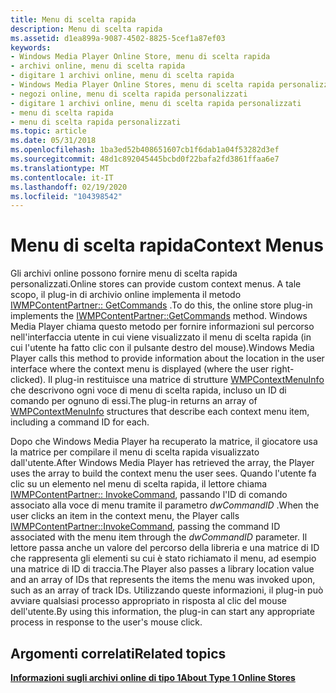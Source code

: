 ```yaml
---
title: Menu di scelta rapida
description: Menu di scelta rapida
ms.assetid: d1ea899a-9087-4502-8825-5cef1a87ef03
keywords:
- Windows Media Player Online Store, menu di scelta rapida
- archivi online, menu di scelta rapida
- digitare 1 archivi online, menu di scelta rapida
- Windows Media Player Online Stores, menu di scelta rapida personalizzati
- negozi online, menu di scelta rapida personalizzati
- digitare 1 archivi online, menu di scelta rapida personalizzati
- menu di scelta rapida
- menu di scelta rapida personalizzati
ms.topic: article
ms.date: 05/31/2018
ms.openlocfilehash: 1ba3ed52b408651607cb1f6dab1a04f53282d3ef
ms.sourcegitcommit: 48d1c892045445bcbd0f22bafa2fd3861ffaa6e7
ms.translationtype: MT
ms.contentlocale: it-IT
ms.lasthandoff: 02/19/2020
ms.locfileid: "104398542"
---
```

# <a name="context-menus"></a><span data-ttu-id="76636-111">Menu di scelta rapida</span><span class="sxs-lookup"><span data-stu-id="76636-111">Context Menus</span></span>

<span data-ttu-id="76636-112">Gli archivi online possono fornire menu di scelta rapida personalizzati.</span><span class="sxs-lookup"><span data-stu-id="76636-112">Online stores can provide custom context menus.</span></span> <span data-ttu-id="76636-113">A tale scopo, il plug-in di archivio online implementa il metodo [IWMPContentPartner:: GetCommands](/previous-versions/windows/desktop/api/contentpartner/nf-contentpartner-iwmpcontentpartner-getcommands) .</span><span class="sxs-lookup"><span data-stu-id="76636-113">To do this, the online store plug-in implements the [IWMPContentPartner::GetCommands](/previous-versions/windows/desktop/api/contentpartner/nf-contentpartner-iwmpcontentpartner-getcommands) method.</span></span> <span data-ttu-id="76636-114">Windows Media Player chiama questo metodo per fornire informazioni sul percorso nell'interfaccia utente in cui viene visualizzato il menu di scelta rapida (in cui l'utente ha fatto clic con il pulsante destro del mouse).</span><span class="sxs-lookup"><span data-stu-id="76636-114">Windows Media Player calls this method to provide information about the location in the user interface where the context menu is displayed (where the user right-clicked).</span></span> <span data-ttu-id="76636-115">Il plug-in restituisce una matrice di strutture [WMPContextMenuInfo](/previous-versions/windows/desktop/api/contentpartner/ns-contentpartner-wmpcontextmenuinfo) che descrivono ogni voce di menu di scelta rapida, incluso un ID di comando per ognuno di essi.</span><span class="sxs-lookup"><span data-stu-id="76636-115">The plug-in returns an array of [WMPContextMenuInfo](/previous-versions/windows/desktop/api/contentpartner/ns-contentpartner-wmpcontextmenuinfo) structures that describe each context menu item, including a command ID for each.</span></span>

<span data-ttu-id="76636-116">Dopo che Windows Media Player ha recuperato la matrice, il giocatore usa la matrice per compilare il menu di scelta rapida visualizzato dall'utente.</span><span class="sxs-lookup"><span data-stu-id="76636-116">After Windows Media Player has retrieved the array, the Player uses the array to build the context menu the user sees.</span></span> <span data-ttu-id="76636-117">Quando l'utente fa clic su un elemento nel menu di scelta rapida, il lettore chiama [IWMPContentPartner:: InvokeCommand](/previous-versions/windows/desktop/api/contentpartner/nf-contentpartner-iwmpcontentpartner-invokecommand), passando l'ID di comando associato alla voce di menu tramite il parametro *dwCommandID* .</span><span class="sxs-lookup"><span data-stu-id="76636-117">When the user clicks an item in the context menu, the Player calls [IWMPContentPartner::InvokeCommand](/previous-versions/windows/desktop/api/contentpartner/nf-contentpartner-iwmpcontentpartner-invokecommand), passing the command ID associated with the menu item through the *dwCommandID* parameter.</span></span> <span data-ttu-id="76636-118">Il lettore passa anche un valore del percorso della libreria e una matrice di ID che rappresenta gli elementi su cui è stato richiamato il menu, ad esempio una matrice di ID di traccia.</span><span class="sxs-lookup"><span data-stu-id="76636-118">The Player also passes a library location value and an array of IDs that represents the items the menu was invoked upon, such as an array of track IDs.</span></span> <span data-ttu-id="76636-119">Utilizzando queste informazioni, il plug-in può avviare qualsiasi processo appropriato in risposta al clic del mouse dell'utente.</span><span class="sxs-lookup"><span data-stu-id="76636-119">By using this information, the plug-in can start any appropriate process in response to the user's mouse click.</span></span>

## <a name="related-topics"></a><span data-ttu-id="76636-120">Argomenti correlati</span><span class="sxs-lookup"><span data-stu-id="76636-120">Related topics</span></span>

<dl> <dt>

[<span data-ttu-id="76636-121">**Informazioni sugli archivi online di tipo 1**</span><span class="sxs-lookup"><span data-stu-id="76636-121">**About Type 1 Online Stores**</span></span>](about-type-1-online-stores.md)
</dt> </dl>

 

 




